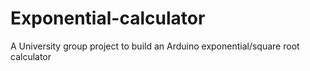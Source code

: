 # Exponential-calculator
A University group project to build an Arduino exponential/square root calculator
